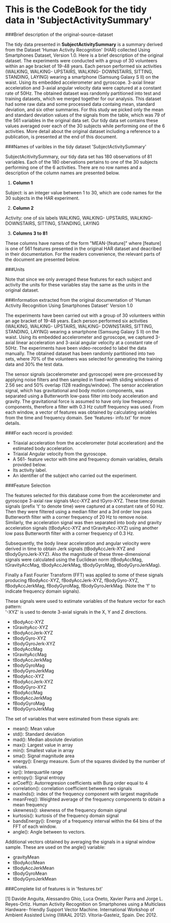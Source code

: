 This is the CodeBook for the tidy data in 'SubjectActivitySummary'
=================================================================


###Brief description of the original-source-dataset 

The tidy data presented in **SubjectActivitySummary** is a summary derived from 
the Dataset 'Human Activity Recognition' (HAR) collected Using Smartphones Dataset, 
Version 1.0. Here is a brief description of the original dataset. The experiments were conducted with a group of 30 volunteers within an age bracket of 19-48 years. Each person performed six activities (WALKING, WALKING- UPSTAIRS, WALKING- DOWNSTAIRS, SITTING, STANDING, LAYING) wearing a smartphone (Samsung Galaxy S II) on the waist. Using its embedded accelerometer and gyroscope.  3-axial linear acceleration and 3-axial angular  velocity data were captured at a constant rate of 50Hz. The obtained dataset was randomly partitioned into test and training datasets, which we merged together for our analysis. This dataset had some raw data and some processed data containg mean, standard deviation, and six other summaries.  For this study we picked only the mean and standard deviation values of the signals from the table, which was 79 of the 561 variables in the original data set. Our tidy data set contains these values averaged over each of the 30 subjects while performing  one of the 6 activities. More detail about the original dataset including a reference to a publication, is presented at the end of this document. 

###Names of varibles in the tidy dataset 'SubjectActivitySummary'

SubjectAcitivitySummary, our tidy data set has 180 observations of 81 variables.
Each of the 180 obervations pertains to one of the 30 subjects performing one of the 6 activities. There are no row names and a description of the column names are presented below.

1. **Column 1**  

Subject:  is an integer value between 1 to 30, which are code names for the 30 subjects in the HAR experiment.

2. **Column 2**

Activity: one of six labels WALKING, WALKING- UPSTAIRS, WALKING- DOWNSTAIRS, SITTING, STANDING, LAYING

3. **Columns 3 to 81**

These columns have names of the form "MEAN-[feature]" where [feature] is one of 561 features presented in the original HAR dataset and deacribed in their documentation. For the readers convenience, the relevant parts of the document are presented below.  

###Units 

Note that since we only averaged these features for each subject and activity the units for these variables stay the same as the units in the original dataset.

###Information extracted from the original documentation of 'Human Activity Recognition Using Smartphones Dataset' Version 1.0

The experiments have been carried out with a group of 30 volunteers within an age bracket of 19-48 years. Each person performed six activities (WALKING, WALKING- UPSTAIRS, WALKING- DOWNSTAIRS, SITTING, STANDING, LAYING) wearing a smartphone (Samsung Galaxy S II) on the waist. Using its embedded accelerometer and gyroscope, we captured 3-axial linear acceleration and 3-axial angular velocity at a constant rate of 50Hz. The experiments have been video-recorded to label the data manually. The obtained dataset has been randomly partitioned into two sets, where 70% of the volunteers was selected for generating the training data and 30% the test data. 

The sensor signals (accelerometer and gyroscope) were pre-processed by applying noise filters and then sampled in fixed-width sliding windows of 2.56 sec and 50% overlap (128 readings/window). The sensor acceleration signal, which has gravitational and body motion components, was separated using a Butterworth low-pass filter into body acceleration and gravity. The gravitational force is assumed to have only low frequency components, therefore a filter with 0.3 Hz cutoff frequency was used. From each window, a vector of features was obtained by calculating variables from the time and frequency domain. See 'features- info.txt' for more details. 

###For each record is provided:

- Triaxial acceleration from the accelerometer (total acceleration) and the estimated body acceleration.
- Triaxial Angular velocity from the gyroscope. 
- A 561- feature vector with time and frequency domain variables, details provided below. 
- Its activity label. 
- An identifier of the subject who carried out the experiment.

###Feature Selection 

The features selected for this database come from the accelerometer and gyroscope 3-axial raw signals tAcc-XYZ and tGyro-XYZ. These time domain signals (prefix 't' to denote time) were captured at a constant rate of 50 Hz. Then they were filtered using a median filter and a 3rd order low pass Butterworth filter with a corner frequency of 20 Hz to remove noise. Similarly, the acceleration signal was then separated into body and gravity acceleration signals (tBodyAcc-XYZ and tGravityAcc-XYZ) using another low pass Butterworth filter with a corner frequency of 0.3 Hz. 

Subsequently, the body linear acceleration and angular velocity were derived in time to obtain Jerk signals (tBodyAccJerk-XYZ and tBodyGyroJerk-XYZ). Also the magnitude of these three-dimensional signals were calculated using the Euclidean norm (tBodyAccMag, tGravityAccMag, tBodyAccJerkMag, tBodyGyroMag, tBodyGyroJerkMag). 

Finally a Fast Fourier Transform (FFT) was applied to some of these signals producing fBodyAcc-XYZ, fBodyAccJerk-XYZ, fBodyGyro-XYZ, fBodyAccJerkMag, fBodyGyroMag, fBodyGyroJerkMag. (Note the 'f' to indicate frequency domain signals). 

These signals were used to estimate variables of the feature vector for each pattern:  
'-XYZ' is used to denote 3-axial signals in the X, Y and Z directions.

- tBodyAcc-XYZ
- tGravityAcc-XYZ
- tBodyAccJerk-XYZ
- tBodyGyro-XYZ
- tBodyGyroJerk-XYZ
- tBodyAccMag
- tGravityAccMag
- tBodyAccJerkMag
- tBodyGyroMag
- tBodyGyroJerkMag
- fBodyAcc-XYZ
- fBodyAccJerk-XYZ
- fBodyGyro-XYZ
- fBodyAccMag
- fBodyAccJerkMag
- fBodyGyroMag
- fBodyGyroJerkMag

The set of variables that were estimated from these signals are: 

- mean(): Mean value
- std(): Standard deviation
- mad(): Median absolute deviation 
- max(): Largest value in array
- min(): Smallest value in array
- sma(): Signal magnitude area
- energy(): Energy measure. Sum of the squares divided by the number of values. 
- iqr(): Interquartile range 
- entropy(): Signal entropy
- arCoeff(): Autorregresion coefficients with Burg order equal to 4
- correlation(): correlation coefficient between two signals
- maxInds(): index of the frequency component with largest magnitude
- meanFreq(): Weighted average of the frequency components to obtain a mean frequency
- skewness(): skewness of the frequency domain signal 
- kurtosis(): kurtosis of the frequency domain signal 
- bandsEnergy(): Energy of a frequency interval within the 64 bins of the FFT of each window.
- angle(): Angle between to vectors.

Additional vectors obtained by averaging the signals in a signal window sample. These are used on the angle() variable:

- gravityMean
- tBodyAccMean
- tBodyAccJerkMean
- tBodyGyroMean
- tBodyGyroJerkMean

###Complete list of features is in 'festures.txt'


[1] Davide Anguita, Alessandro Ghio, Luca Oneto, Xavier Parra and Jorge L. Reyes-Ortiz. Human Activity Recognition on Smartphones using a Multiclass Hardware- friendly Support Vector Machine. International Workshop of Ambient Assisted Living (IWAAL 2012). Vitoria-Gasteiz, Spain. Dec 2012.
